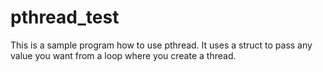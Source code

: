 # pthread_test

This is a sample program how to use pthread.
It uses a struct to pass any value you want from a loop where you create a thread.
